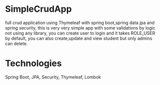 # SimpleCrudApp
full crud application using Thymeleaf with spring boot,spring data jpa and spring security, this is very very simple app with some validations by logic not using any library, you can create user to login and it takes ROLE_USER by default,  you can also create,update and view student but only admins can delete.

# Technologies
Spring Boot, JPA, Security, Thymeleaf, Lombok
